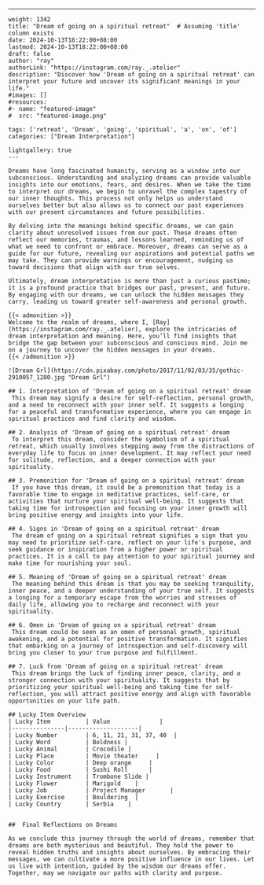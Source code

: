 ---
    weight: 1342
    title: "Dream of going on a spiritual retreat"  # Assuming 'title' column exists
    date: 2024-10-13T18:22:00+08:00
    lastmod: 2024-10-13T18:22:00+08:00
    draft: false
    author: "ray"
    authorLink: "https://instagram.com/ray._.atelier"
    description: "Discover how 'Dream of going on a spiritual retreat' can interpret your future and uncover its significant meanings in your life."
    #images: []
    #resources:
    #- name: "featured-image"
    #  src: "featured-image.png"
    
    tags: ['retreat', 'Dream', 'going', 'spiritual', 'a', 'on', 'of']
    categories: ["Dream Interpretation"]
    
    lightgallery: true
    ---
    
    Dreams have long fascinated humanity, serving as a window into our subconscious. Understanding and analyzing dreams can provide valuable insights into our emotions, fears, and desires. When we take the time to interpret our dreams, we begin to unravel the complex tapestry of our inner thoughts. This process not only helps us understand ourselves better but also allows us to connect our past experiences with our present circumstances and future possibilities.
    
    By delving into the meanings behind specific dreams, we can gain clarity about unresolved issues from our past. These dreams often reflect our memories, traumas, and lessons learned, reminding us of what we need to confront or embrace. Moreover, dreams can serve as a guide for our future, revealing our aspirations and potential paths we may take. They can provide warnings or encouragement, nudging us toward decisions that align with our true selves.
    
    Ultimately, dream interpretation is more than just a curious pastime; it is a profound practice that bridges our past, present, and future. By engaging with our dreams, we can unlock the hidden messages they carry, leading us toward greater self-awareness and personal growth.
    
    {{< admonition >}}
    Welcome to the realm of dreams, where I, [Ray](https://instagram.com/ray._.atelier), explore the intricacies of dream interpretation and meaning. Here, you’ll find insights that bridge the gap between your subconscious and conscious mind. Join me on a journey to uncover the hidden messages in your dreams.
    {{< /admonition >}}
    
    ![Dream Grl](https://cdn.pixabay.com/photo/2017/11/02/03/35/gothic-2910057_1280.jpg "Dream Grl")
    
    ## 1. Interpretation of 'Dream of going on a spiritual retreat' dream
     This dream may signify a desire for self-reflection, personal growth, and a need to reconnect with your inner self. It suggests a longing for a peaceful and transformative experience, where you can engage in spiritual practices and find clarity and wisdom.
    
    ## 2. Analysis of 'Dream of going on a spiritual retreat' dream
     To interpret this dream, consider the symbolism of a spiritual retreat, which usually involves stepping away from the distractions of everyday life to focus on inner development. It may reflect your need for solitude, reflection, and a deeper connection with your spirituality.
    
    ## 3. Premonition for 'Dream of going on a spiritual retreat' dream
     If you have this dream, it could be a premonition that today is a favorable time to engage in meditative practices, self-care, or activities that nurture your spiritual well-being. It suggests that taking time for introspection and focusing on your inner growth will bring positive energy and insights into your life.
    
    ## 4. Signs in 'Dream of going on a spiritual retreat' dream
     The dream of going on a spiritual retreat signifies a sign that you may need to prioritize self-care, reflect on your life's purpose, and seek guidance or inspiration from a higher power or spiritual practices. It is a call to pay attention to your spiritual journey and make time for nourishing your soul.
    
    ## 5. Meaning of 'Dream of going on a spiritual retreat' dream
     The meaning behind this dream is that you may be seeking tranquility, inner peace, and a deeper understanding of your true self. It suggests a longing for a temporary escape from the worries and stresses of daily life, allowing you to recharge and reconnect with your spirituality.
    
    ## 6. Omen in 'Dream of going on a spiritual retreat' dream
     This dream could be seen as an omen of personal growth, spiritual awakening, and a potential for positive transformation. It signifies that embarking on a journey of introspection and self-discovery will bring you closer to your true purpose and fulfillment.
    
    ## 7. Luck from 'Dream of going on a spiritual retreat' dream
     This dream brings the luck of finding inner peace, clarity, and a stronger connection with your spirituality. It suggests that by prioritizing your spiritual well-being and taking time for self-reflection, you will attract positive energy and align with favorable opportunities on your life path.
    
    ## Lucky Item Overview
    | Lucky Item          | Value              |
    |---------------|--------------------|
    | Lucky Number        | 6, 11, 21, 31, 37, 40  |
    | Lucky Word          | Boldness |
    | Lucky Animal        | Crocodile |
    | Lucky Place         | Movie theater     |
    | Lucky Color         | Deep orange     |
    | Lucky Food          | Sushi Roll      |
    | Lucky Instrument    | Trombone Slide |
    | Lucky Flower        | Marigold    |
    | Lucky Job           | Project Manager       |
    | Lucky Exercise      | Bouldering  |
    | Lucky Country       | Serbia    |
    
    
    ##  Final Reflections on Dreams
    
    As we conclude this journey through the world of dreams, remember that dreams are both mysterious and beautiful. They hold the power to reveal hidden truths and insights about ourselves. By embracing their messages, we can cultivate a more positive influence in our lives. Let us live with intention, guided by the wisdom our dreams offer. Together, may we navigate our paths with clarity and purpose.
    